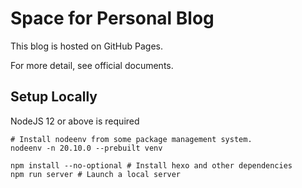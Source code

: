 # Space for Personal Blog

This blog is hosted on GitHub Pages.

For more detail, see official documents.

## Setup Locally

NodeJS 12 or above is required

```shell
# Install nodeenv from some package management system.
nodeenv -n 20.10.0 --prebuilt venv
```

```shell
npm install --no-optional # Install hexo and other dependencies
npm run server # Launch a local server
```
